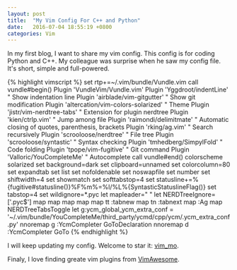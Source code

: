 ```yaml
---
layout: post
title:  "My Vim Config For C++ and Python"
date:   2016-07-04 18:55:19 +0800
categories: Vim
---
```

In my first blog, I want to share my vim config. This config is for coding Python and C++.
My colleague was surprise when he saw my config file. It's short, simple and full-powered.

{% highlight vimscript %}
set rtp+=~/.vim/bundle/Vundle.vim
call vundle#begin()
Plugin 'VundleVim/Vundle.vim'
Plugin 'Yggdroot/indentLine'                " Show indentation line
Plugin 'airblade/vim-gitgutter'             " Show git modification
Plugin 'altercation/vim-colors-solarized'   " Theme
Plugin 'jistr/vim-nerdtree-tabs'            " Extension for plugin nerdtree
Plugin 'kien/ctrlp.vim'                     " Jump among file
Plugin 'raimondi/delimitmate'               " Automatic closing of quotes, parenthesis, brackets
Plugin 'rking/ag.vim'                       " Search recursively
Plugin 'scrooloose/nerdtree'                " File tree
Plugin 'scrooloose/syntastic'               " Syntax checking
Plugin 'tmhedberg/SimpylFold'               " Code folding
Plugin 'tpope/vim-fugitive'                 " Git command
Plugin 'Valloric/YouCompleteMe'             " Autocomplete
call vundle#end()
colorscheme solarized
set background=dark
set clipboard=unnamed
set colorcolumn=80
set expandtab
set list
set nofoldenable
set noswapfile
set number
set shiftwidth=4
set showmatch
set softtabstop=4
set statusline+=%{fugitive#statusline()}%F%m%=%l/%L%{SyntasticStatuslineFlag()}
set tabstop=4
set wildignore=*.pyc
let mapleader=" "
let NERDTreeIgnore=['\.pyc$']
map <C-H> <C-W><C-H>
map <C-J> <C-W><C-J>
map <C-K> <C-W><C-K>
map <C-L> <C-W><C-L>
map tt :tabnew<CR>
map tn :tabnext<CR>
map <C-f> :Ag <cword><CR>
map <C-n> <plug>NERDTreeTabsToggle<CR>
let g:ycm_global_ycm_extra_conf = '~/.vim/bundle/YouCompleteMe/third_party/ycmd/cpp/ycm/.ycm_extra_conf.py'
nnoremap <leader>g :YcmCompleter GoToDeclaration<CR>
nnoremap <leader>d :YcmCompleter GoTo<CR>
{% endhighlight %}

I will keep updating my config. Welcome to star it: [vim_mo](https://github.com/damoye1993/vim_mo).

Finaly, I love finding greate vim plugins from [VimAwesome](http://vimawesome.com/).
